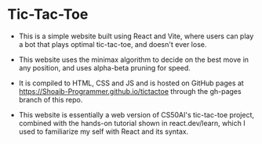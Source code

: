 # Tic-Tac-Toe

* This is a simple website built using React and Vite, where users can play a bot that plays optimal tic-tac-toe, and doesn't ever lose.

* This website uses the minimax algorithm to decide on the best move in any position, and uses alpha-beta pruning for speed.

* It is compiled to HTML, CSS and JS and is hosted on GitHub pages at https://Shoaib-Programmer.github.io/tictactoe through the gh-pages branch of this repo.

* This website is essentially a web version of CS50AI's tic-tac-toe project, combined with the hands-on tutorial shown in react.dev/learn, which I used to familiarize my self with React and its syntax.

